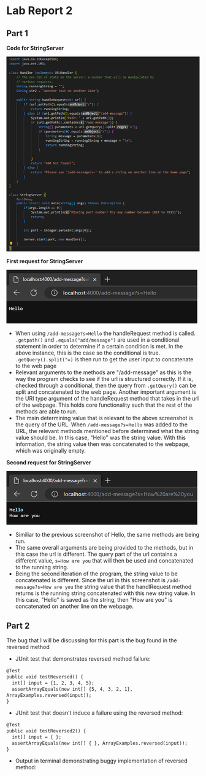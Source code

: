 # Lab Report 2

## Part 1
**Code for StringServer**

![Image](stringServerCode.png)

**First request for StringServer**

![Image](cse15l-lab-report-2-img1.png)
* When using `/add-message?s=Hello` the handleRequest method is called. `.getpath()` and `.equals("add/message")` are used in a conditional statement in order to determine if a certain condition is met. In the above instance, this is the case so the conditional is true. `.getQuery().split("=)` is then run to get the user input to concatenate to the web page
* Relevant arguments to the methods are "/add-message" as this is the way the program checks to see if the url is structured correctly. If it is, checked through a conditional, then the query from `.getQuery()` can be split and concatenated to the web page. Another important argument is the URI type argument of the handleRequest method that takes in the url of the webpage. This holds core functionality such that the rest of the methods are able to run. 
* The main determining value that is relevant to the above screenshot is the query of the URL. When `/add-message?s=Hello` was added to the URL, the relevant methods mentioned before determined what the string value should be. In this case, "Hello" was the string value. With this information, the string value then was concatenated to the webpage, which was originally empty. 

**Second request for StringServer**

![Image](cse15l-lab-report-2-img2.png)
* Similiar to the previous screenshot of Hello, the same methods are being run. 
* The same overall arguments are being provided to the methods, but in this case the url is different. The query part of the url contains a different value, `s=How are you` that will then be used and concatenated to the running string.
* Being the second iteration of the program, the string value to be concatenated is different. Since the url in this screenshot is `/add-message?s=How are you` the string value that the handlRequest method returns is the running string concatenated with this new string value. In this case, "Hello" is saved as the string, then "How are you" is concatenated on another line on the webpage.

## Part 2
The bug that I will be discussing for this part is the bug found in the reversed method 

* JUnit test that demonstrates reversed method failure:
```
@Test
public void testReversed() {
  int[] input = {1, 2, 3, 4, 5};
  assertArrayEquals(new int[] {5, 4, 3, 2, 1}, ArrayExamples.reversed(input));
}
```

* JUnit test that doesn't induce a failure using the reversed method:

```
@Test
public void testReversed2() {
  int[] input = { };
  assertArrayEquals(new int[] { }, ArrayExamples.reversed(input));
}
```
* Output in terminal demonstrating buggy implementation of reversed method: 
